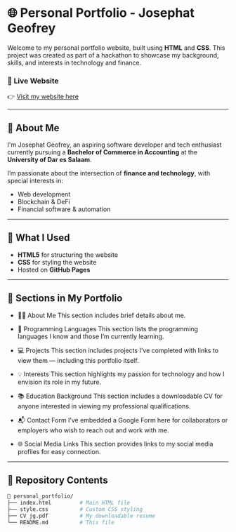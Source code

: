 # 🌐 Personal Portfolio - Josephat Geofrey

Welcome to my personal portfolio website, built using **HTML** and **CSS**.
This project was created as part of a hackathon to showcase my background, skills, and interests in technology and finance.

### 🔗 Live Website

👉 [Visit my website here](https://jothphat21.github.io/Personal_Portfolio/)

---

## 📄 About Me

I'm Josephat Geofrey, an aspiring software developer and tech enthusiast currently pursuing a **Bachelor of Commerce in Accounting** at the **University of Dar es Salaam**.

I’m passionate about the intersection of **finance and technology**, with special interests in:

* Web development
* Blockchain & DeFi
* Financial software & automation

---

## 🧠 What I Used

* **HTML5** for structuring the website
* **CSS** for styling the website
* Hosted on **GitHub Pages**

---

## 🚀 Sections in My Portfolio

* 👨‍💼 About Me
  This section includes brief details about me.

* 🧠 Programming Languages
  This section lists the programming languages I know and those I’m currently learning.

* 💻 Projects
  This section includes projects I've completed with links to view them — including this portfolio itself.

* 💡 Interests
  This section highlights my passion for technology and how I envision its role in my future.

* 📚 Education Background
  This section includes a downloadable CV for anyone interested in viewing my professional qualifications.

* 📬 Contact Form
  I’ve embedded a Google Form here for collaborators or employers who wish to reach out and work with me.

* 🌐 Social Media Links
  This section provides links to my social media profiles for easy connection.

---

## 📂 Repository Contents

```bash
📁 personal_portfolio/
├── index.html         # Main HTML file
├── style.css          # Custom CSS styling
├── CV jg.pdf          # My downloadable resume
└── README.md          # This file
```
